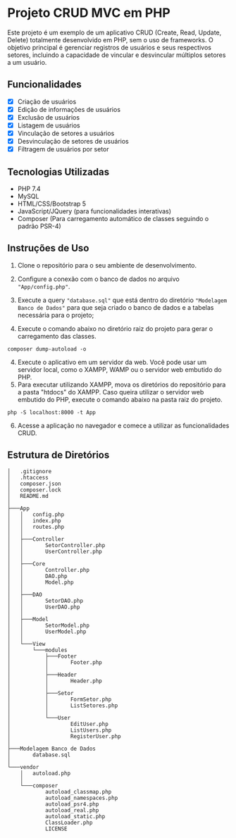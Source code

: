 # Projeto CRUD MVC em PHP

Este projeto é um exemplo de um aplicativo CRUD (Create, Read, Update, Delete) totalmente desenvolvido em PHP, sem o uso de frameworks. O objetivo principal é gerenciar registros de usuários e seus respectivos setores, incluindo a capacidade de vincular e desvincular múltiplos setores a um usuário.

## Funcionalidades

- [x] Criação de usuários
- [x] Edição de informações de usuários
- [x] Exclusão de usuários
- [x] Listagem de usuários
- [x] Vinculação de setores a usuários
- [x] Desvinculação de setores de usuários
- [x] Filtragem de usuários por setor

## Tecnologias Utilizadas

- PHP 7.4
- MySQL
- HTML/CSS/Bootstrap 5
- JavaScript/JQuery (para funcionalidades interativas)
- Composer (Para carregamento automático de classes seguindo o padrão PSR-4)

## Instruções de Uso

1. Clone o repositório para o seu ambiente de desenvolvimento.

2. Configure a conexão com o banco de dados no arquivo `"App/config.php"`.
3. Execute a query `"database.sql"` que está dentro do diretório `"Modelagem Banco de Dados"` para que seja criado o banco de dados e a tabelas necessária para o projeto;
4. Execute o comando abaixo no diretório raiz do projeto para gerar o carregamento das classes.

```
composer dump-autoload -o
```

4. Execute o aplicativo em um servidor da web. Você pode usar um servidor local, como o XAMPP, WAMP ou o servidor web embutido do PHP.
5. Para executar utilizando XAMPP, mova os diretórios do repositório para a pasta "htdocs" do XAMPP. Caso queira utilizar o servidor web embutido do PHP, execute o comando abaixo na pasta raiz do projeto.

```
php -S localhost:8000 -t App
```
6. Acesse a aplicação no navegador e comece a utilizar as funcionalidades CRUD.

## Estrutura de Diretórios
```
│   .gitignore
│   .htaccess
│   composer.json
│   composer.lock
│   README.md
│
├───App
│   │   config.php
│   │   index.php
│   │   routes.php
│   │
│   ├───Controller
│   │       SetorController.php
│   │       UserController.php
│   │
│   ├───Core
│   │       Controller.php
│   │       DAO.php
│   │       Model.php
│   │
│   ├───DAO
│   │       SetorDAO.php
│   │       UserDAO.php
│   │
│   ├───Model
│   │       SetorModel.php
│   │       UserModel.php
│   │
│   └───View
│       └───modules
│           ├───Footer
│           │       Footer.php
│           │
│           ├───Header
│           │       Header.php
│           │
│           ├───Setor
│           │       FormSetor.php
│           │       ListSetores.php
│           │
│           └───User
│                   EditUser.php
│                   ListUsers.php
│                   RegisterUser.php
│
├───Modelagem Banco de Dados
│       database.sql
│
└───vendor
    │   autoload.php
    │
    └───composer
            autoload_classmap.php
            autoload_namespaces.php
            autoload_psr4.php
            autoload_real.php
            autoload_static.php
            ClassLoader.php
            LICENSE
```